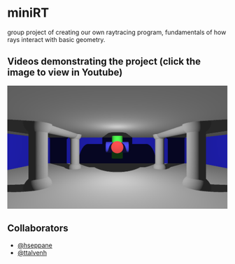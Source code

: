 # miniRT
group project of creating our own raytracing program, fundamentals of how rays interact with basic geometry.
## Videos demonstrating the project (click the image to view in Youtube)
[![Video Thumbnail](https://github.com/TTalvenH/project_thumbnails/blob/master/MiniRT.png?raw=true)](https://youtu.be/rLMeCAVKL2g)

## Collaborators
- [@hseppane](https://github.com/heikkiseppanen)
- [@ttalvenh](https://github.com/ttalvenh)
